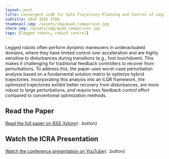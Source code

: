 ```yaml
---
layout: post
title: Convergent iLQR for Safe Trajectory Planning and Control of Legged Robots
subtitle: 2024 IEEE ICRA
thumbnail-img: /assets/img/quad_comparison.jpg
share-img: /assets/img/quad_comparison.jpg
tags: [legged robots, robust control]
---
```


<style>
  .button {
    display: inline-block;
    padding: 10px 15px;
    margin: 10px 0;
    font-size: 16px;
    color: #FFF5EE;
    background: #745EED;
    text-decoration: none;
    border-radius: 5px;
    font-weight: 600;
  }
  .button:hover { background: #745EED; color: #8BD1DA; }
</style>

Legged robots often perform dynamic maneuvers in underactuated domains, where they have limited control over acceleration and are highly sensitive to disturbances during transitions (e.g., foot touchdown). This makes it challenging for traditional feedback controllers to recover from perturbations. To address this, the paper uses worst-case perturbation analysis based on a fundamental solution matrix to optimize hybrid trajectories. Incorporating this analysis into an iLQR framework, the optimized trajectories exhibit better recovery from disturbances, are more robust to large perturbations, and require less feedback control effort compared to conventional optimization methods.

## Read the Paper  
[Read the full paper on IEEE Xplore](https://ieeexplore.ieee.org/document/9811782){: .button}

## Watch the ICRA Presentation  
[Watch the conference presentation on YouTube](https://www.youtube.com/watch?v=EaUzGOmvvlM){: .button}
